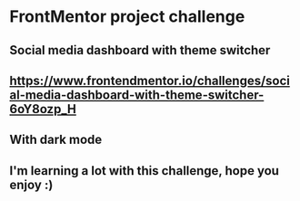 # FrontMentor project challenge
## Social media dashboard with theme switcher
## <a>https://www.frontendmentor.io/challenges/social-media-dashboard-with-theme-switcher-6oY8ozp_H<a>
## With dark mode
## I'm learning a lot with this challenge, hope you enjoy :)